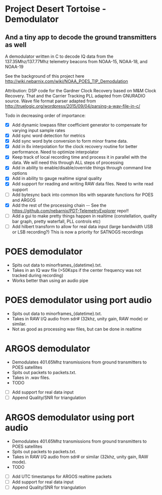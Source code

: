 # Project Desert Tortoise - Demodulator
## And a tiny app to decode the ground transmitters as well
A demodulator written in C to decode IQ data from the 137.35Mhz/137.77Mhz telemetry beacons from NOAA-15, NOAA-18, and NOAA-19

See the background of this project here
http://wiki.nebarnix.com/wiki/NOAA_POES_TIP_Demodulation

Attribution:
DSP code for the Gardner Clock Recovery based on M&M Clock Recovery. That and the Carrier Tracking PLL adapted from GNURADIO source.
Wave file format parser adapted from http://truelogic.org/wordpress/2015/09/04/parsing-a-wav-file-in-c/ 

Todo in decreasing order of importance:
- [X] Add dynamic lowpass filter coefficient generator to compensate for varying input sample rates
- [X] Add sync word detection for metrics
- [X] Add sync word byte conversion to form minor frame data. 
- [X] Add in 8x interpolation for the clock recovery routine for better performance. Need to optimize interpolator
- [X] Keep track of local recording time and process it in parallel with the data. We will need this through ALL steps of processing
- [X] Add in ability to enable/disable/override things through command line options 
- [X] Add in ability to gauge realtime signal quality
- [X] Add support for reading and writing RAW data files. Need to write read support
- [ ] Add bytesync back into common libs with separate functions for POES and ARGOS
- [X] Add the rest of the processing chain -- See the https://github.com/nebarnix/PDT-TelemetryExplorer repo!!
- [ ] Add a gui to make pretty things happen in realtime (constellation, quality bar graph, pretty waterfall, PLL controls etc)
- [ ] Add hilbert transform to allow for real data input (large bandwidth USB or LSB recording?) This is now a priority for SATNOGS recordings

# POES demodulator 
- Spits out data to minorframes_{datetime}.txt. 
- Takes in an IQ wav file (>50Ksps if the center frequency was not tracked during recording)
- Works better than using an audio pipe

# POES demodulator using port audio
- Spits out data to minorframes_{datetime}.txt. 
- Takes in RAW I/Q audio from sdr# (32khz, unity gain, RAW mode) or similar. 
- Not as good as processing wav files, but can be done in realtime

# ARGOS demodulator
- Demodulates 401.65Mhz transmissions from ground transmitters to POES satellites
- Spits out packets to packets.txt. 
- Takes in .wav files. 
- TODO
- [ ] Add support for real data input
- [ ] Append Quality/SNR for triangulation

# ARGOS demodulator using port audio
- Demodulates 401.65Mhz transmissions from ground transmitters to POES satellites
- Spits out packets to packets.txt. 
- Takes in RAW I/Q audio from sdr# or similar (32khz, unity gain, RAW mode). 
- TODO
- [ ] Add UTC timestamps for ARGOS realtime packets
- [ ] Add support for real data input
- [ ] Append Quality/SNR for triangulation
